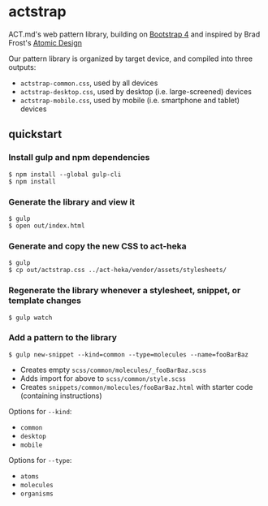 # actstrap

ACT.md's web pattern library, building on [Bootstrap 4](http://v4-alpha.getbootstrap.com/) and 
inspired by Brad Frost's [Atomic Design](http://atomicdesign.bradfrost.com/chapter-2/)

Our pattern library is organized by target device, and compiled into three outputs:

* `actstrap-common.css`, used by all devices
* `actstrap-desktop.css`, used by desktop (i.e. large-screened) devices
* `actstrap-mobile.css`, used by mobile (i.e. smartphone and tablet) devices


## quickstart

### Install gulp and npm dependencies

```
$ npm install --global gulp-cli
$ npm install
```

### Generate the library and view it

```
$ gulp
$ open out/index.html
```

### Generate and copy the new CSS to act-heka

```
$ gulp
$ cp out/actstrap.css ../act-heka/vendor/assets/stylesheets/
```

### Regenerate the library whenever a stylesheet, snippet, or template changes

```
$ gulp watch
```

### Add a pattern to the library

```
$ gulp new-snippet --kind=common --type=molecules --name=fooBarBaz
```

* Creates empty `scss/common/molecules/_fooBarBaz.scss`
* Adds import for above to `scss/common/style.scss`
* Creates `snippets/common/molecules/fooBarBaz.html` with starter code (containing instructions)

Options for `--kind`:

* `common`
* `desktop`
* `mobile`

Options for `--type`:

* `atoms`
* `molecules`
* `organisms`
